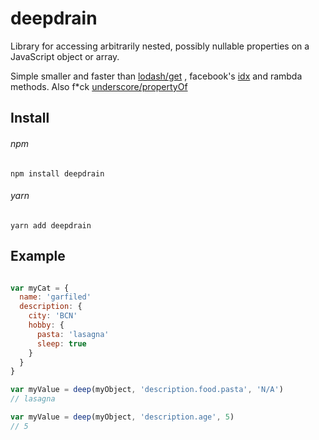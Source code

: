 # deepdrain
Library for accessing arbitrarily nested, possibly nullable properties on a JavaScript object or array.

Simple smaller and faster than [lodash/get](https://lodash.com/docs/4.17.5#get) , facebook's [idx](https://github.com/facebookincubator/idx) and rambda methods. 
Also f*ck [underscore/propertyOf](http://underscorejs.org/#propertyOf)

## Install

###### npm 
```
npm install deepdrain 
```

###### yarn
```
yarn add deepdrain
```

## Example 

```javascript

var myCat = {
  name: 'garfiled'
  description: {
    city: 'BCN'
    hobby: {
      pasta: 'lasagna'
      sleep: true
    }
  }
}

var myValue = deep(myObject, 'description.food.pasta', 'N/A')
// lasagna

var myValue = deep(myObject, 'description.age', 5)
// 5

```
